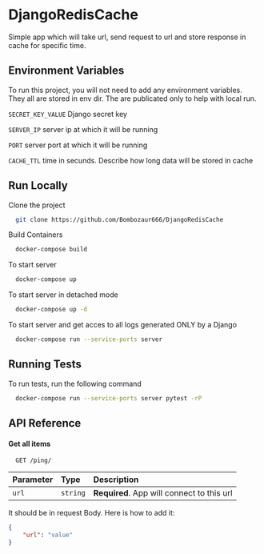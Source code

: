
# DjangoRedisCache

Simple app which will take url, send request to url and store response in cache for specific time.


## Environment Variables

To run this project, you will not need to add any environment variables. They all are stored in env dir. The are publicated only to help with local run. 

`SECRET_KEY_VALUE` Django secret key

`SERVER_IP` server ip at which it will be running

`PORT` server port at which it will be running

`CACHE_TTL` time in secunds. Describe how long data will be stored in cache
## Run Locally

Clone the project

```bash
  git clone https://github.com/Bombozaur666/DjangoRedisCache
```

Build Containers

```bash
  docker-compose build
```

To start server 

```bash
  docker-compose up
```

To start server in detached mode
```bash
  docker-compose up -d
```

To start server and get acces to all logs generated ONLY by a Django

```bash
  docker-compose run --service-ports server 
```


## Running Tests

To run tests, run the following command

```bash
  docker-compose run --service-ports server pytest -rP
```


## API Reference

#### Get all items

```http
  GET /ping/
```

| Parameter | Type     | Description                |
| :-------- | :------- | :------------------------- |
| `url` | `string` | **Required**. App will connect to this url |

It should be in request Body. Here is how to add it:

```json
{
    "url": "value"
}
```


